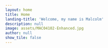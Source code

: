 ```yaml
---
layout: home
title: Home
landing-title: 'Welcome, my name is Malcolm'
description: null
image: assets/MAC04102-Enhanced.jpg
author: null
show_tile: false
---
```


